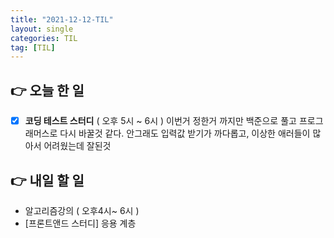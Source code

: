 ```yaml
---
title: "2021-12-12-TIL"
layout: single
categories: TIL
tag: [TIL]
---
```


## 👉 오늘 한 일

- [x]  **코딩 테스트 스터디** ( 오후 5시 ~ 6시 )
  이번거 정한거 까지만 백준으로 풀고 프로그래머스로 다시 바꿀것 같다.
  안그래도 입력값 받기가 까다롭고, 이상한 애러들이 많아서 어려웠는데 잘된것

## 👉 내일 할 일

- 알고리즘강의 ( 오후4시~ 6시 )
- [프론트앤드 스터디] 응용 계층

<br /><br /><br /><br />

